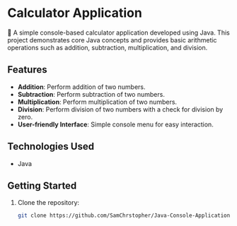 # Calculator Application

🧮 A simple console-based calculator application developed using Java. This project demonstrates core Java concepts and provides basic arithmetic operations such as addition, subtraction, multiplication, and division.

## Features

- **Addition**: Perform addition of two numbers.
- **Subtraction**: Perform subtraction of two numbers.
- **Multiplication**: Perform multiplication of two numbers.
- **Division**: Perform division of two numbers with a check for division by zero.
- **User-friendly Interface**: Simple console menu for easy interaction.

## Technologies Used

- Java

## Getting Started

1. Clone the repository:
   ```bash
   git clone https://github.com/SamChrstopher/Java-Console-Applications.git
